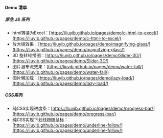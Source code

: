 #### Demo 清单

##### 原生 JS 系列

- html转换为Excel：[https://liuyib.github.io/pages/demo/c-html-to-excel/](https://liuyib.github.io/pages/demo/c-html-to-excel/)
- 放大镜效果：[https://liuyib.github.io/pages/demo/magnifying-glass/](https://liuyib.github.io/pages/demo/magnifying-glass/)
- 3D 旋转轮播图：[https://liuyib.github.io/pages/demo/Slider-3D/](https://liuyib.github.io/pages/demo/Slider-3D/)
- 图片瀑布流效果：[https://liuyib.github.io/pages/demo/water-fall/](https://liuyib.github.io/pages/demo/water-fall/)
- 图片懒加载：[https://liuyib.github.io/pages/demo/lazy-load/](https://liuyib.github.io/pages/demo/lazy-load/)

##### CSS系列

- 纯CSS实现进度条：[https://liuyib.github.io/pages/demo/progress-bar/](https://liuyib.github.io/pages/demo/progress-bar/)
- 纯CSS实现下划线跟随鼠标：[https://liuyib.github.io/pages/demo/underline-follow/](https://liuyib.github.io/pages/demo/underline-follow/)